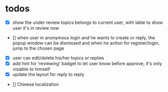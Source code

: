 # todos

- [x] show the under review topics belongs to current user, with lable to show user it's in review now
- [] when user in anonymous login and he wants to create or reply, the popup window can be dismissed and
  when he action for register/login, jump to the chosen page
- [x] user can edit/delete his/her topics or replies
- [x] add hint for 'reviewing' badget to let user know before approve, it's only visiable to himself
- [x] update the layout for reply to reply
- [] Chinese localization
